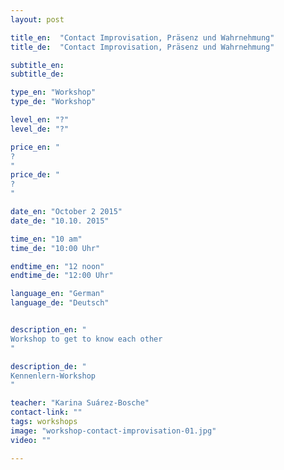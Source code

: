 ```yaml
---
layout: post

title_en:  "Contact Improvisation, Präsenz und Wahrnehmung"
title_de:  "Contact Improvisation, Präsenz und Wahrnehmung"

subtitle_en:
subtitle_de:

type_en: "Workshop"
type_de: "Workshop"

level_en: "?"
level_de: "?"

price_en: "
?
"
price_de: "
?
"

date_en: "October 2 2015"
date_de: "10.10. 2015"

time_en: "10 am"
time_de: "10:00 Uhr"

endtime_en: "12 noon"
endtime_de: "12:00 Uhr"

language_en: "German"
language_de: "Deutsch"


description_en: "
Workshop to get to know each other
"

description_de: "
Kennenlern-Workshop
"

teacher: "Karina Suárez-Bosche"
contact-link: ""
tags: workshops
image: "workshop-contact-improvisation-01.jpg"
video: ""

---
```




